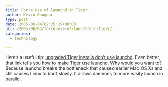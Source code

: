 ```yaml
---
title: Force use of launchd in Tiger
author: Kevin Dangoor
type: post
date: 2005-06-04T02:25:19+00:00
url: /2005/06/03/force-use-of-launchd-in-tiger/
categories:
  - Technology

---
```

Here&#8217;s a useful tip: [upgraded Tiger installs don&#8217;t use launchd][1]. Even better, that link tells you how to make Tiger use launchd. Why would you want to? Because launchd breaks the bottleneck that caused earlier Mac OS Xs and still causes Linux to boot slowly. It allows daemons to more easily launch in parallel.

 [1]: http://www.macosxhints.com/article.php?story=20050504185019359